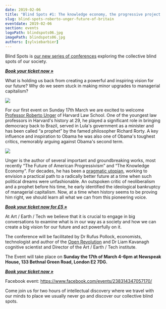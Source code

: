 ```yaml
---
date: 2019-02-06
title: "Blind Spots #1: The knowledge economy, the progressive project and the future of Britain with Roberto Unger"
slug: blind-spots-roberto-unger-future-of-britain
eventdate: 2019-02-06
section: events
logoPath: blindspots06.jpg
imagePath: blindspots06.jpg
authors: [sylviebarbier]
---
```


Blind Spots is [our new series of conferences][blindspots] exploring the collective blind spots of our society.

***[Book your ticket now &raquo;][book]***


What is holding us back from creating a powerful and inspiring vision for our future? Why do we seem stuck in making minor upgrades to managerial capitalism?

<img src="/images/blindspots06.jpg">

[blindspots]: /institute/blind-spots/
[unger]: http://www.robertounger.com/en/

For our first event on Sunday 17th March we are excited to welcome [Professor Roberto Unger][unger] of Harvard Law School. One of the youngest law professors in Harvard's history at 29, he played a significant role in bringing democracy back to Brazil, served in Lula's government as a minister and has been called “a prophet” by the famed philosopher Richard Rorty. A key influence and inspiration to Obama he was also one of Obama's toughest critics, memorably arguing against Obama's second term.

<img src="/images/roberto-unger.jpg">

Unger is the author of several important and groundbreaking works, most recently “The Future of American Progressivism” and “The Knowledge Economy". For decades, he has been a [pragmatic utopian][utopian], working to envision a practical path to a radically better future at a time when such political dreams were unfashionable. An outspoken critic of neoliberalism and a prophet before his time, he early identified the ideological bankruptcy of managerial capitalism. Now, at a time when history seems to be proving him right, we should learn all what  we can from this pioneering voice.

[utopian]: /2017/10/20/pragmatic-utopians/

***[Book your ticket now for £5 &raquo;][book]***

At Art / Earth / Tech we believe that it is crucial to engage in big conversations to examine what is in our way as a society and how we can create a big vision for our future and act powerfully on it.

The conference will be facilitated by Dr Rufus Pollock, economists, technologist and author of the [Open Revolution][openrev] and Dr Liam Kavanagh cognitive scientist and Director of the Art / Earth / Tech institute.

The Event will take place on **Sunday the 17th of March 4-6pm at Newspeak House, 133 Bethnal Green Road,
London E2 7DG.**

***[Book your ticket now &raquo;][book]***


Facebook event: https://www.facebook.com/events/238314347057170/

Come join us for two hours of intellectual discovery where we travel with our minds to place we usually never go and discover our collective blind spots.


[book]: https://ti.to/art-earth-tech/blind-spots-17-march-2019

[openrev]: https://openrevolution.net/
